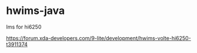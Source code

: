 # hwims-java
Ims for hi6250

https://forum.xda-developers.com/9-lite/development/hwims-volte-hi6250-t3911374
